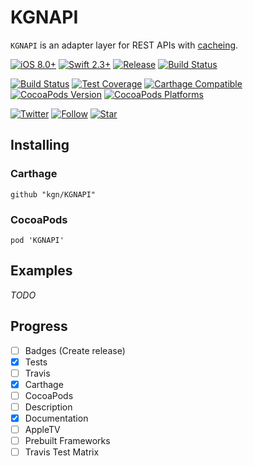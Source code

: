 # KGNAPI

`KGNAPI` is an adapter layer for REST APIs with [cacheing](https://github.com/kgn/KGNCache).

[![iOS 8.0+](http://img.shields.io/badge/iOS-8.0%2B-blue.svg)]()
[![Swift 2.3+](http://img.shields.io/badge/Swift-2.0-blue.svg)]()
[![Release](https://img.shields.io/github/release/kgn/KGNAPI.svg)](/releases)
[![Build Status](http://img.shields.io/badge/License-MIT-lightgrey.svg)](/LICENSE)

[![Build Status](https://travis-ci.org/kgn/KGNAPI.svg)](https://travis-ci.org/kgn/KGNAPI)
[![Test Coverage](http://img.shields.io/badge/Tests-100%25-green.svg)]()
[![Carthage Compatible](https://img.shields.io/badge/Carthage-Compatible-4BC51D.svg)](https://github.com/Carthage/Carthage)
[![CocoaPods Version](https://img.shields.io/cocoapods/v/KGNAPI.svg)](https://cocoapods.org/pods/KGNAPI)
[![CocoaPods Platforms](https://img.shields.io/cocoapods/p/KGNAPI.svg)](https://cocoapods.org/pods/KGNAPI)

[![Twitter](https://img.shields.io/badge/Twitter-@iamkgn-55ACEE.svg)](http://twitter.com/iamkgn)
[![Follow](https://img.shields.io/github/followers/kgn.svg?style=social&label=Follow%20%40kgn)](https://github.com/kgn)
[![Star](https://img.shields.io/github/stars/kgn/KGNAPI.svg?style=social&label=Star)](https://github.com/kgn/KGNAPI)

## Installing

### Carthage
```
github "kgn/KGNAPI"
```

### CocoaPods
```
pod 'KGNAPI'
```

## Examples

*TODO*

## Progress
- [ ] Badges (Create release)
- [X] Tests
- [ ] Travis
- [X] Carthage
- [ ] CocoaPods
- [ ] Description
- [X] Documentation
- [ ] AppleTV
- [ ] Prebuilt Frameworks
- [ ] Travis Test Matrix
